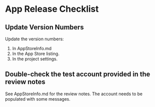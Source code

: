 # App Release Checklist

## Update Version Numbers

Update the version numbers:

1. In AppStoreInfo.md
2. In the App Store listing.
3. In the project settings.

## Double-check the test account provided in the review notes

See AppStoreInfo.md for the review notes. The account needs to
be populated with some messages.